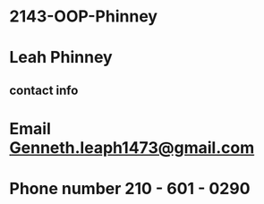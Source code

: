 # 2143-OOP-Phinney


# Leah Phinney


## __contact info__ 
#  Email Genneth.leaph1473@gmail.com
#  Phone number 210 - 601 - 0290

